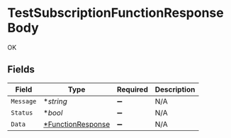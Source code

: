 # TestSubscriptionFunctionResponseBody

OK


## Fields

| Field                                      | Type                                       | Required                                   | Description                                |
| ------------------------------------------ | ------------------------------------------ | ------------------------------------------ | ------------------------------------------ |
| `Message`                                  | **string*                                  | :heavy_minus_sign:                         | N/A                                        |
| `Status`                                   | **bool*                                    | :heavy_minus_sign:                         | N/A                                        |
| `Data`                                     | [*FunctionResponse](./functionresponse.md) | :heavy_minus_sign:                         | N/A                                        |